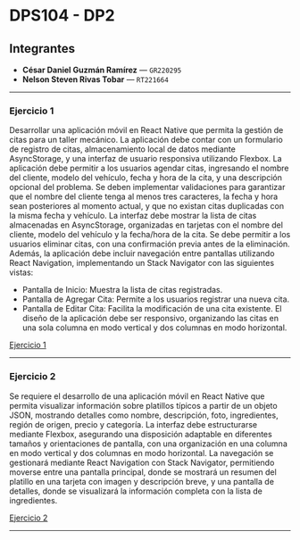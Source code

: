 # DPS104 - DP2

## Integrantes
- **César Daniel Guzmán Ramírez** — `GR220295`  
- **Nelson Steven Rivas Tobar** — `RT221664`

---

### Ejercicio 1
Desarrollar una aplicación móvil en React Native que permita la gestión de citas para un taller mecánico. La aplicación debe contar con un formulario de registro de citas, almacenamiento local de datos mediante AsyncStorage, y una interfaz de usuario responsiva utilizando Flexbox.
La aplicación debe permitir a los usuarios agendar citas, ingresando el nombre del cliente, modelo del vehículo, fecha y hora de la cita, y una descripción opcional del problema. Se deben implementar validaciones para garantizar que el nombre del cliente tenga al menos tres caracteres, la fecha y hora sean posteriores al momento actual, y que no existan citas duplicadas con la misma fecha y vehículo.
La interfaz debe mostrar la lista de citas almacenadas en AsyncStorage, organizadas en tarjetas con el nombre del cliente, modelo del vehículo y la fecha/hora de la cita. Se debe permitir a los usuarios eliminar citas, con una confirmación previa antes de la eliminación.
Además, la aplicación debe incluir navegación entre pantallas utilizando React Navigation, implementando un Stack Navigator con las siguientes vistas:

- Pantalla de Inicio: Muestra la lista de citas registradas.
- Pantalla de Agregar Cita: Permite a los usuarios registrar una nueva cita.
- Pantalla de Editar Cita: Facilita la modificación de una cita existente.
El diseño de la aplicación debe ser responsivo, organizando las citas en una sola columna en modo vertical y dos columnas en modo horizontal.

[Ejercicio 1](https://snack.expo.dev/@cdgr/dp2-ejercicio-1)

---

### Ejercicio 2
Se requiere el desarrollo de una aplicación móvil en React Native que permita visualizar información sobre platillos típicos a partir de un objeto JSON, mostrando detalles como nombre, descripción, foto, ingredientes, región de origen, precio y categoría. La interfaz debe estructurarse mediante Flexbox, asegurando una disposición adaptable en diferentes tamaños y orientaciones de pantalla, con una organización en una columna en modo vertical y dos columnas en modo horizontal. La navegación se gestionará mediante React Navigation con Stack Navigator, permitiendo moverse entre una pantalla principal, donde se mostrará un resumen del platillo en una tarjeta con imagen y descripción breve, y una pantalla de detalles, donde se visualizará la información completa con la lista de ingredientes.

[Ejercicio 2](https://snack.expo.dev/@6nelson9/platillos?platform=web)

---
